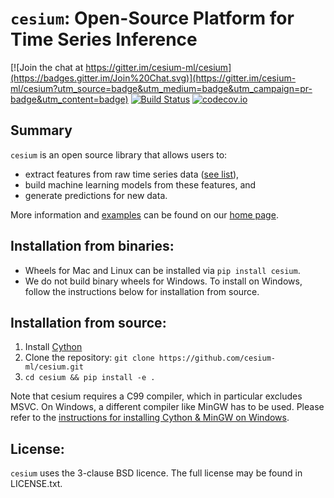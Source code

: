 # `cesium`: Open-Source Platform for Time Series Inference
[![Join the chat at https://gitter.im/cesium-ml/cesium](https://badges.gitter.im/Join%20Chat.svg)](https://gitter.im/cesium-ml/cesium?utm_source=badge&utm_medium=badge&utm_campaign=pr-badge&utm_content=badge)
[![Build Status](https://travis-ci.org/cesium-ml/cesium.svg?branch=master)](https://travis-ci.org/cesium-ml/cesium)
[![codecov.io](http://codecov.io/github/cesium-ml/cesium/coverage.svg?branch=master)](http://codecov.io/github/cesium-ml/cesium?branch=master)

## Summary
`cesium` is an open source library that allows users to:
- extract features from raw time series data ([see list](http://cesium-ml.org/docs/feature_table.html)),
- build machine learning models from these features, and
- generate predictions for new data.

More information and [examples](http://cesium-ml.org/docs/auto_examples/index.html) can be found on our [home page](http://cesium-ml.org).

## Installation from binaries:
- Wheels for Mac and Linux can be installed via `pip install cesium`.
- We do not build binary wheels for Windows. To install on Windows, follow the instructions below for installation from source.

## Installation from source:
1. Install [Cython](http://cython.readthedocs.io/en/latest/src/quickstart/install.html)
2. Clone the repository: `git clone https://github.com/cesium-ml/cesium.git`
3. `cd cesium && pip install -e .`

Note that cesium requires a C99 compiler, which in particular excludes MSVC. On Windows, a different compiler like MinGW has to be used. Please refer to the [instructions for installing Cython & MinGW on Windows](https://cython.readthedocs.io/en/latest/src/tutorial/appendix.html#appendix-installing-mingw-on-windows).

## License:
`cesium` uses the 3-clause BSD licence. The full license may be found in LICENSE.txt.
